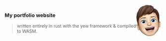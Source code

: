 <img src="src/assets/images/logo.png" align="right" height="100" />

### My portfolio website 
> written entirely in rust with the yew framework & compiled to WASM.  


